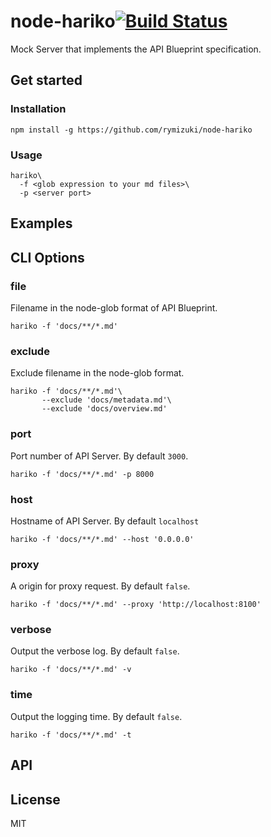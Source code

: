 # node-hariko[![Build Status](https://travis-ci.org/rymizuki/node-hariko.svg?branch=master)](https://travis-ci.org/rymizuki/node-hariko)
Mock Server that implements the API Blueprint specification.

## Get started

### Installation

```
npm install -g https://github.com/rymizuki/node-hariko
```

### Usage

```
hariko\
  -f <glob expression to your md files>\
  -p <server port>
```


## Examples

## CLI Options

### file

Filename in the node-glob format of API Blueprint.

```
hariko -f 'docs/**/*.md'
```

### exclude

Exclude filename in the node-glob format.

```
hariko -f 'docs/**/*.md'\
       --exclude 'docs/metadata.md'\
       --exclude 'docs/overview.md'
```

### port

Port number of API Server.
By default `3000`.

```
hariko -f 'docs/**/*.md' -p 8000
```

### host

Hostname of API Server.
By default `localhost`

```
hariko -f 'docs/**/*.md' --host '0.0.0.0'
```

### proxy

A origin for proxy request.
By default `false`.

```
hariko -f 'docs/**/*.md' --proxy 'http://localhost:8100'
```

### verbose

Output the verbose log.
By default `false`.

```
hariko -f 'docs/**/*.md' -v
```

### time

Output the logging time.
By default `false`.

```
hariko -f 'docs/**/*.md' -t
```

## API

## License

MIT

